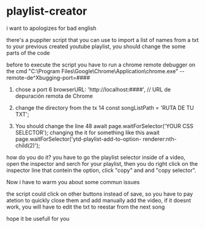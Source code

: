 # playlist-creator
i want to apologizes for bad english

there's a puppiter script that you can use to import a list of names from a txt to your previous created youtube playlist, you should change the some parts of the code

before to execute the script you have to run a chrome remote debugger on the cmd
"C:\Program Files\Google\Chrome\Application\chrome.exe" --remote-de^Xbugging-port=####

1. chose a port
         6   browserURL: 'http://localhost:####', // URL de depuración remota de Chrome

2. change the directory from the tx
        14   const songListPath = 'RUTA DE TU TXT';

3. You should change the line 48
     await page.waitForSelector('YOUR CSS SELECTOR');
     changing the it for something like this                     await page.waitForSelector('ytd-playlist-add-to-option-       renderer:nth-child(2)');

how do you do it? you have to go the playlist selector inside of a video, open the inspector and serch for your playlist, then you do right click on the inspector line that contein the option, click "copy" and and "copy selector".

Now i have to warm you about some commun issues

the script could click on other buttons instead of save, so you have to pay atetion to quickly close them and add manually add the video, if it doesnt work, you will have to edit the txt to reestar from the next song

hope it be usefull for you

